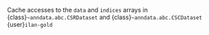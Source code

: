 Cache accesses to the `data` and `indices` arrays in {class}`~anndata.abc.CSRDataset` and {class}`~anndata.abc.CSCDataset` {user}`ilan-gold`
